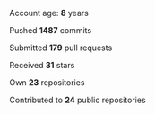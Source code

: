 Account age: **8** years

Pushed **1487** commits

Submitted **179** pull requests

Received **31** stars

Own **23** repositories

Contributed to **24** public repositories
